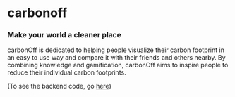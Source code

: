 # carbonoff
### Make your world a cleaner place
carbonOff is dedicated to helping people visualize their carbon footprint in an easy to use way and compare it with their friends and others nearby. By combining knowledge and gamification, carbonOff aims to inspire people to reduce their individual carbon footprints.

(To see the backend code, go [here](https://github.com/AayushDani/carbonoff-backend))
